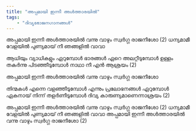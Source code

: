 ```yaml
---
title: "അപ്പമായി ഇന്നീ അൾത്താരയിൽ"
tags:
    - "ദിവ്യഭോജനഗാനങ്ങൾ"
---
```


അപ്പമായി ഇന്നീ അൾത്താരയിൽ
വന്നു വാഴും സ്വർഗ്ഗ രാജനീശോ (2)
ധന്യമാമീ വേളയിൽ
പുണ്യമായ് നീ ഞങ്ങളിൽ വാവാ
 
ആധിയും വ്യാധികളും ഏറുമ്പോൾ
ഭാരങ്ങൾ ഏറെ അലറ്റീടുമ്പോൾ
ഉള്ളം തകർന്നു പിടഞ്ഞീടുമ്പോൾ
നാഥാ നീ എൻ ആശ്രയം (2)

അപ്പമായി ഇന്നീ അൾത്താരയിൽ
വന്നു വാഴും സ്വർഗ്ഗ രാജനീശോ

തിന്മകൾ എന്നെ വളഞ്ഞീടുമ്പോൾ
എന്നും പ്രലോഭനങ്ങൾ ഏറുമ്പോൾ
ഏകനായ് നിന്ന് തളർണീടുമ്പോൾ
ദിവ്യ  കാരുണ്യമാണെന്നാശ്രയം (2)

അപ്പമായി ഇന്നീ അൾത്താരയിൽ
വന്നു വാഴും സ്വർഗ്ഗ രാജനീശോ (2)
ധന്യമാമീ വേളയിൽ
പുണ്യമായ് നീ ഞങ്ങളിൽ  വാവാ
അപ്പമായി ഇന്നീ അൾത്താരയിൽ
വന്നു വാഴും സ്വർഗ്ഗ രാജനീശോ (2)
